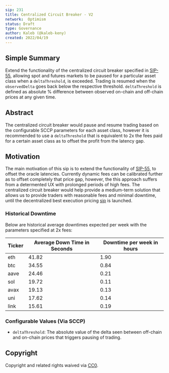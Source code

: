 ```yaml
---
sip: 231
title: Centralized Circuit Breaker - V2
network:  Optimism 
status: Draft
type: Governance
author: Kaleb (@kaleb-keny)
created: 2022/04/19
---
```


## Simple Summary

<!--"If you can't explain it simply, you don't understand it well enough." Simply describe the outcome the proposed changes intends to achieve. This should be non-technical and accessible to a casual community member.-->

Extend the functionality of the centralized circuit breaker specified in [SIP-55](https://sips.synthetix.io/sips/sip-55/), allowing spot and futures markets to be paused for a particular asset class when a `deltaThreshold`, is exceeded. Trading is resumed when the `observedDelta` goes back below the respective threshold. 
`deltaThreshold` is defined as absolute % difference between observed on-chain and off-chain prices at any given time.

## Abstract

<!--A short (~200 word) description of the proposed change, the abstract should clearly describe the proposed change. This is what *will* be done if the SIP is implemented, not *why* it should be done or *how* it will be done. If the SIP proposes deploying a new contract, write, "We propose to deploy a new contract that will do x".-->

The centralized circuit breaker would pause and resume trading based on the configurable SCCP parameters for each asset class, however it is recommended to use a `deltaThreshold` that is equivalent to 2x the fees paid for a certain asset class as to offset the profit from the latency gap.

## Motivation

<!--This is where you explain the reasoning behind how you propose to solve the problem. Why did you propose to implement the change in this way, what were the considerations and trade-offs? The rationale fleshes out what motivated the design and why particular design decisions were made. It should describe alternate designs that were considered and related work. The rationale may also provide evidence of consensus within the community, and should discuss important objections or concerns raised during discussion.-->

The main motivation of this sip is to extend the functionality of [SIP-55](https://sips.synthetix.io/sips/sip-55/), to offset the oracle latencies. Currently dynamic fees can be calibrated further as to offset completely that price gap, however, the this approach suffers from a determented UX with prolonged periods of high fees. The centralized circuit breaker would help provide a medium-term solution that allows us to provide traders with reasonable fees and minimal downtime, until the decentralized best execution pricing [sip](https://sips.synthetix.io/sips/sip-303/) is launched.


### Historical Downtime

Below are historical average downtimes expected per week with the parameters specified at 2x fees:

| **Ticker** 	| **Average Down Time in Seconds** 	| **Downtime per week in hours** 	|
|------------	|----------------------------------	|--------------------------------	|
| eth        	| 41.82                            	| 1.90                           	|
| btc        	| 34.55                            	| 0.84                           	|
| aave       	| 24.46                            	| 0.21                           	|
| sol        	| 19.72                            	| 0.11                           	|
| avax       	| 19.13                            	| 0.13                           	|
| uni        	| 17.62                            	| 0.14                           	|
| link       	| 15.61                            	| 0.19                           	|


### Configurable Values (Via SCCP)

* `deltaThreshold`: The absolute value of the delta seen between off-chain and on-chain prices that triggers pausing of trading.

## Copyright

Copyright and related rights waived via [CC0](https://creativecommons.org/publicdomain/zero/1.0/).
